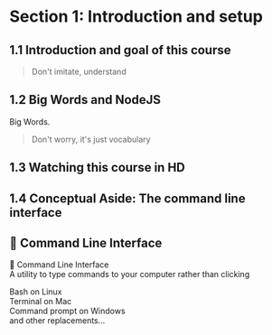 # Section 1: Introduction and setup

## 1.1 Introduction and goal of this course
> Don't imitate, understand

## 1.2 Big Words and NodeJS
Big Words.

> Don't worry, it's just vocabulary

## 1.3 Watching this course in HD

## 1.4 Conceptual Aside: The command line interface
## 🚀 Command Line Interface  
🚀 Command Line Interface  
A utility to type commands to your computer rather than clicking

Bash on Linux  
Terminal on Mac  
Command prompt on Windows  
and other replacements...
